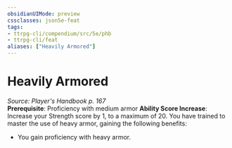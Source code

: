 ```yaml
---
obsidianUIMode: preview
cssclasses: json5e-feat
tags:
- ttrpg-cli/compendium/src/5e/phb
- ttrpg-cli/feat
aliases: ["Heavily Armored"]
---
```

# Heavily Armored
*Source: Player's Handbook p. 167*  
**Prerequisite**: Proficiency with medium armor
**Ability Score Increase**: Increase your Strength score by 1, to a maximum of 20.
You have trained to master the use of heavy armor, gaining the following benefits:

- You gain proficiency with heavy armor.